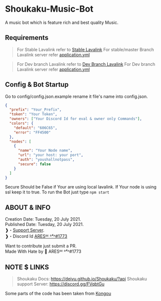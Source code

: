 # Shoukaku-Music-Bot

A music bot which is feature rich and best quality Music.

## Requirements

> For Stable Lavalink refer to [Stable Lavalink](https://github.com/freyacodes/Lavalink/releases)
> For stable/master Branch Lavalink server refer [application.yml](https://github.com/freyacodes/Lavalink/blob/master/LavalinkServer/application.yml.example)

> For Dev branch Lavalink refer to [Dev Branch Lavalink](https://ci.fredboat.com/viewType.html?buildTypeId=Lavalink_Build&branch_Lavalink=refs%2Fheads%2Fdev&tab=buildTypeStatusDiv)
> For Dev branch Lavalink server refer [application.yml](https://github.com/freyacodes/Lavalink/blob/dev/LavalinkServer/application.yml.example)

## Config & Bot Startup

Go to config/config.json.example rename it file's name into config.json.

```json
{
  "prefix": "Your_Prefix",
  "token": "Your Token",
  "owners": ["Your Discord Id for eval & owner only Commands"],
  "colors": {
    "default": "606C65",
    "error": "FF4500"
  },
  "nodes": [
    {
      "name": "Your Node name",
      "url": "your host: your port",
      "auth": "youshallnotpass",
      "secure": false
    }
  ]
}
```

Secure Should be False if Your are using local lavalink. If Your node is using ssl keep it to true. To run the Bot just type `npm start`

## ABOUT & INFO

Creation Date: Tuesday, 20 July 2021.  
Published Date: Tuesday, 20 July 2021.  
❱・[Support Server](https://discord.gg/dB6RzCbZhW).  
❱・Discord Id [ARESᴮᴱ ᴿ⁴ᴬ#1773](https://discord.com/users/688028837711446041)

Want to contribute just submit a PR.  
Made With Hate by 🖤 ARESᴮᴱ ᴿ⁴ᴬ#1773

## NOTE $ LINKS

> Shoukaku Docs: https://deivu.github.io/Shoukaku/?api
> Shoukaku support Server: https://discord.gg/FVqbtGu

Some parts of the code has been taken from [Kongou](https://github.com/Deivu/Kongou)
